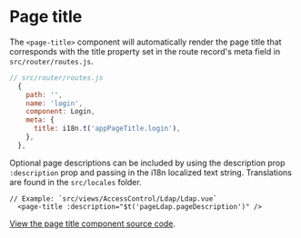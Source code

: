 # Page title
The `<page-title>` component will automatically render the page title that
corresponds with the title property set in the route record's meta field in
`src/router/routes.js`.

```js
// src/router/routes.js
  {
    path: '',
    name: 'login',
    component: Login,
    meta: {
      title: i18n.t('appPageTitle.login'),
    },
  },
```

Optional page descriptions can be included by using the description prop
`:description` prop and passing in the i18n localized text string. Translations
are found in the `src/locales` folder.

``` vue
// Example: `src/views/AccessControl/Ldap/Ldap.vue`
  <page-title :description="$t('pageLdap.pageDescription')" />
```

[View the page title component source
code](https://github.com/openbmc/webui-vue/blob/master/src/components/Global/PageTitle.vue).
